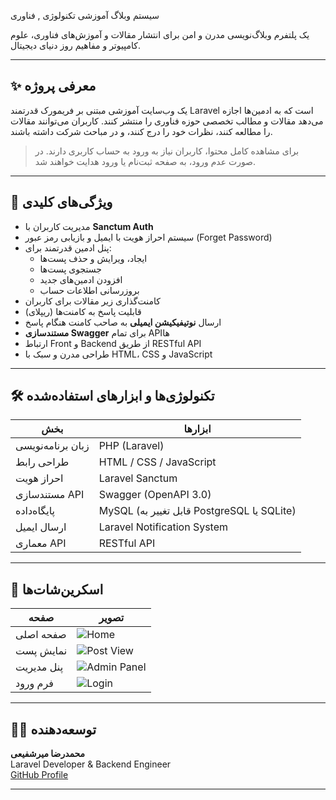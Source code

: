  سیستم وبلاگ آموزشی تکنولوژی , فناوری



یک پلتفرم وبلاگ‌نویسی مدرن و امن برای انتشار مقالات و آموزش‌های فناوری، علوم کامپیوتر و مفاهیم روز دنیای دیجیتال.

---

## ✨ معرفی پروژه

 یک وب‌سایت آموزشی مبتنی بر فریمورک قدرتمند Laravel است که به ادمین‌ها اجازه می‌دهد مقالات و مطالب تخصصی حوزه فناوری را منتشر کنند. کاربران می‌توانند مقالات را مطالعه کنند، نظرات خود را درج کنند، و در مباحث شرکت داشته باشند.

> برای مشاهده کامل محتوا، کاربران نیاز به ورود به حساب کاربری دارند. در صورت عدم ورود، به صفحه ثبت‌نام یا ورود هدایت خواهند شد.

---

## 🎯 ویژگی‌های کلیدی

- مدیریت کاربران با **Sanctum Auth**
- سیستم احراز هویت با ایمیل و بازیابی رمز عبور (Forget Password)
- پنل ادمین قدرتمند برای:
  - ایجاد، ویرایش و حذف پست‌ها
  - جستجوی پست‌ها
  - افزودن ادمین‌های جدید
  - بروزرسانی اطلاعات حساب
- کامنت‌گذاری زیر مقالات برای کاربران
- قابلیت پاسخ به کامنت‌ها (ریپلای)
- ارسال **نوتیفیکیشن ایمیلی** به صاحب کامنت هنگام پاسخ
- **مستندسازی Swagger** برای تمام APIها
- ارتباط Front و Backend از طریق RESTful API
- طراحی مدرن و سبک با HTML، CSS و JavaScript

---

## 🛠️ تکنولوژی‌ها و ابزارهای استفاده‌شده

| بخش | ابزارها |
|-----|---------|
| زبان برنامه‌نویسی | PHP (Laravel) |
| طراحی رابط | HTML / CSS / JavaScript |
| احراز هویت | Laravel Sanctum |
| مستندسازی API | Swagger (OpenAPI 3.0) |
| پایگاه‌داده | MySQL (قابل تغییر به PostgreSQL یا SQLite) |
| ارسال ایمیل | Laravel Notification System |
| معماری API | RESTful API |

---

## 📸 اسکرین‌شات‌ها

| صفحه | تصویر |
|------|--------|
| صفحه اصلی | ![Home](./screenshots/home.png) |
| نمایش پست | ![Post View](./screenshots/post.png) |
| پنل مدیریت | ![Admin Panel](./screenshots/admin.png) |
| فرم ورود | ![Login](.https://github.com/mobin-em/blog/blob/main/storage/app/private/Screenshot%202025-07-14%20210045.png/storage/app/private) |

---


## 👨‍💻 توسعه‌دهنده

**محمدرضا میرشفیعی**  
Laravel Developer & Backend Engineer  
[GitHub Profile](https://github.com/mobin-em)

---

